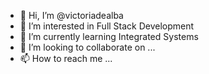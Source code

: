 - 👋 Hi, I’m @victoriadealba
- 👀 I’m interested in Full Stack Development
- 🌱 I’m currently learning Integrated Systems
- 💞️ I’m looking to collaborate on ...
- 📫 How to reach me ...

<!---
victoriadealba/victoriadealba is a ✨ special ✨ repository because its `README.md` (this file) appears on your GitHub profile.
You can click the Preview link to take a look at your changes.
--->
